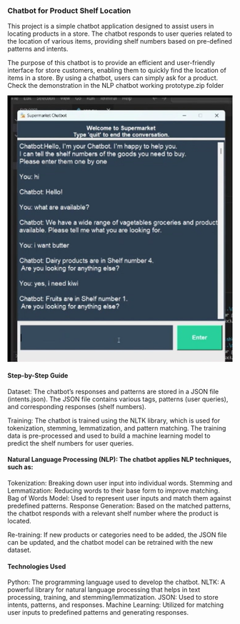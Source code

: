 ### Chatbot for Product Shelf Location

This project is a simple chatbot application designed to assist users in locating products in a store.
The chatbot responds to user queries related to the location of various items, providing shelf numbers based on pre-defined patterns and intents. 

The purpose of this chatbot is to provide an efficient and user-friendly interface for store customers, enabling them to quickly find the location of items in a store.
By using a chatbot, users can simply ask for a product. Check the demonstration in the NLP chatbot working prototype.zip folder

![Alt](ChatbotGUI.png)

#### Step-by-Step Guide
Dataset: The chatbot’s responses and patterns are stored in a JSON file (intents.json).
         The JSON file contains various tags, patterns (user queries), and corresponding responses (shelf numbers).

Training: The chatbot is trained using the NLTK library, which is used for tokenization, stemming, lemmatization, and pattern matching. 
The training data is pre-processed and used to build a machine learning model to predict the shelf numbers for user queries.

#### Natural Language Processing (NLP): The chatbot applies NLP techniques, such as:

Tokenization: Breaking down user input into individual words.
Stemming and Lemmatization: Reducing words to their base form to improve matching.
Bag of Words Model: Used to represent user inputs and match them against predefined patterns.
Response Generation: Based on the matched patterns, the chatbot responds with a relevant shelf number where the product is located.

Re-training: If new products or categories need to be added, the JSON file can be updated, and the chatbot model can be retrained with the new dataset.

#### Technologies Used
Python: The programming language used to develop the chatbot.
NLTK: A powerful library for natural language processing that helps in text processing, training, and stemming/lemmatization.
JSON: Used to store intents, patterns, and responses.
Machine Learning: Utilized for matching user inputs to predefined patterns and generating responses.
